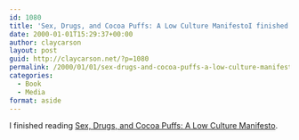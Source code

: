 ```yaml
---
id: 1080
title: 'Sex, Drugs, and Cocoa Puffs: A Low Culture ManifestoI finished reading'
date: 2000-01-01T15:29:37+00:00
author: claycarson
layout: post
guid: http://claycarson.net/?p=1080
permalink: /2000/01/01/sex-drugs-and-cocoa-puffs-a-low-culture-manifestoi-finished-reading/
categories:
  - Book
  - Media
format: aside
---
```

I finished reading [Sex, Drugs, and Cocoa Puffs: A Low Culture Manifesto](http://amazon.com/exec/obidos/ASIN/0743236017/claycarson0c-20).<!--more-->
